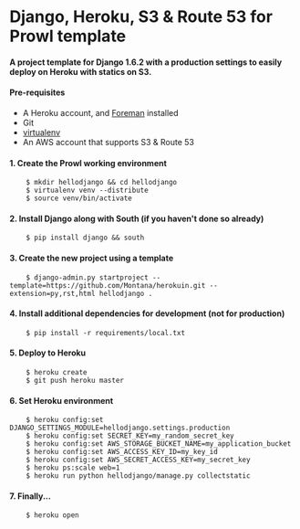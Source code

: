 # Django, Heroku, S3 & Route 53 for Prowl template

#### A project template for Django 1.6.2 with a production settings to easily deploy on Heroku with statics on S3.

#### Pre-requisites

- A Heroku account, and [Foreman](https://www.theforeman.org) installed
- Git
- [virtualenv](https://pypi.python.org/pypi/virtualenv)
- An AWS account that supports S3 & Route 53


#### 1. Create the Prowl working environment

```
    $ mkdir hellodjango && cd hellodjango
    $ virtualenv venv --distribute
    $ source venv/bin/activate
```

#### 2. Install Django along with South (if you haven't done so already)

```
    $ pip install django && south 
```

#### 3. Create the new project using a template

```
    $ django-admin.py startproject --template=https://github.com/Montana/herokuin.git --extension=py,rst,html hellodjango .
```

#### 4. Install additional dependencies for development (not for production)

```
    $ pip install -r requirements/local.txt
```

#### 5. Deploy to Heroku

```
    $ heroku create
    $ git push heroku master
```

#### 6. Set Heroku environment

```
    $ heroku config:set DJANGO_SETTINGS_MODULE=hellodjango.settings.production
    $ heroku config:set SECRET_KEY=my_random_secret_key
    $ heroku config:set AWS_STORAGE_BUCKET_NAME=my_application_bucket
    $ heroku config:set AWS_ACCESS_KEY_ID=my_key_id
    $ heroku config:set AWS_SECRET_ACCESS_KEY=my_secret_key
    $ heroku ps:scale web=1
    $ heroku run python hellodjango/manage.py collectstatic
```

#### 7. Finally...

```
    $ heroku open
```

